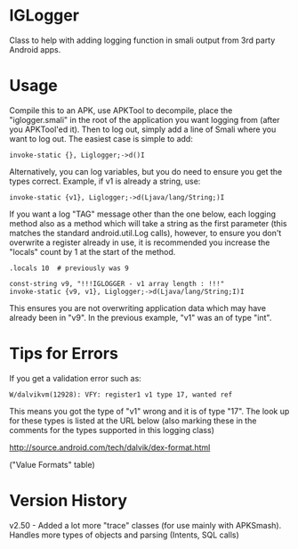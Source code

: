 IGLogger
========

Class to help with adding logging function in smali output from 3rd party Android apps.

Usage
=====

Compile this to an APK, use APKTool to decompile, place the "iglogger.smali" in the
root of the application you want logging from (after you APKTool'ed it). Then to 
log out, simply add a line of Smali where you want to log out. The easiest case
is simple to add:

	invoke-static {}, Liglogger;->d()I 

Alternatively, you can log variables, but you do need to ensure you get the types
correct. Example, if v1 is already a string, use:

	invoke-static {v1}, Liglogger;->d(Ljava/lang/String;)I 

If you want a log "TAG" message other than the one below, each logging method also
as a method which will take a string as the first parameter (this matches the standard
android.util.Log calls), however, to ensure you don't overwrite a register already in use,
it is recommended you increase the "locals" count by 1 at the start of the method.

 	.locals 10  # previously was 9
    
	const-string v9, "!!!IGLOGGER - v1 array length : !!!"
	invoke-static {v9, v1}, Liglogger;->d(Ljava/lang/String;I)I 

This ensures you are not overwriting application data which may have already been in "v9". 
In the previous example, "v1" was an of type "int".


Tips for Errors 
===============

If you get a validation error such as:

	W/dalvikvm(12928): VFY: register1 v1 type 17, wanted ref
 
This means you got the type of "v1" wrong and it is of type "17". The look up for these
types is listed at the URL below (also marking these in the comments for the types supported
in this logging class)

http://source.android.com/tech/dalvik/dex-format.html

("Value Formats" table)


Version History
===============

v2.50 - Added a lot more "trace" classes (for use mainly with APKSmash).
	Handles more types of objects and parsing (Intents, SQL calls)
	